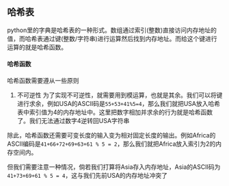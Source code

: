 ## 哈希表
python里的字典是哈希表的一种形式。数组通过索引(整数)直接访问内存地址的值，而哈希表通过键(整数/字符串)进行运算然后找到内存地址。而给这个键进行运算的就是哈希函数。

#### 哈希函数
哈希函数需要遵从一些原则
1. 不可逆性
为了实现不可逆性，就需要用到模运算，也就是其余。我们可以将键进行求余，例如USA的ASCII码是`55+53+41%5=4`，那么我们就把USA放入哈希表中索引值为4的内存地址中。这里把数字相加并求余的行为就是哈希函数了。我们无法通过数字4逆转回USA字符串

除此，哈希函数还需要可变长度的输入变为相对固定长度的输出。例如Africa的ASCII编码是`41+66+72+69+63+61 % 5 = 2`，那么我们就把Africa放入索引为2的内存空间内。

但我们需要注意一种情况，倘若我们打算将Asia存入内存地址，Asia的ASCII码为`41+73+69+61 % 5 = 4`，这与我们先前USA的内存地址冲突了